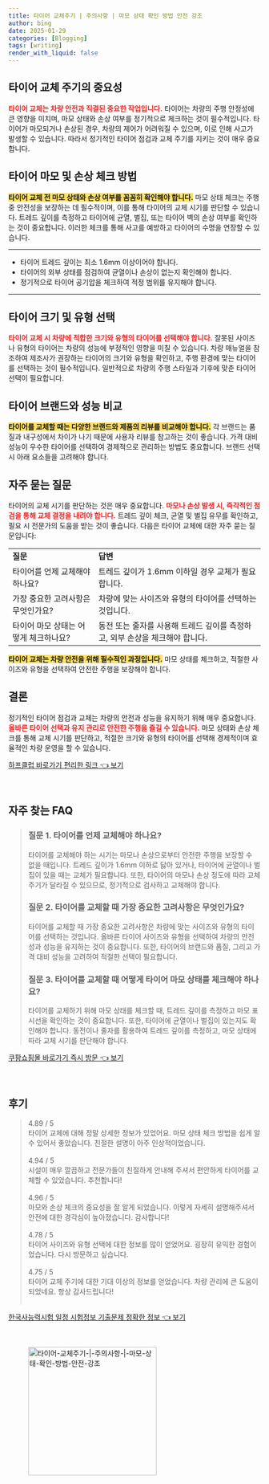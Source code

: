 ```yaml
---
title: 타이어 교체주기 | 주의사항 | 마모 상태 확인 방법 안전 강조
author: bing
date: 2025-01-29
categories: [Blogging]
tags: [writing]
render_with_liquid: false
---
```



<h2 id='타이어_교체_주기'>타이어 교체 주기의 중요성</h2>

<p><b><span style="color: #ee2323;">타이어 교체는 차량 안전과 직결된 중요한 작업입니다.</span></b> 타이어는 차량의 주행 안정성에 큰 영향을 미치며, 마모 상태와 손상 여부를 정기적으로 체크하는 것이 필수적입니다. 타이어가 마모되거나 손상된 경우, 차량의 제어가 어려워질 수 있으며, 이로 인해 사고가 발생할 수 있습니다. 따라서 정기적인 타이어 점검과 교체 주기를 지키는 것이 매우 중요합니다.</p>

<h2 id='마모와_손상_체크'>타이어 마모 및 손상 체크 방법</h2>

<p><b><span style="background-color: #ffe066;">타이어 교체 전 마모 상태와 손상 여부를 꼼꼼히 확인해야 합니다.</span></b> 마모 상태 체크는 주행 중 안전성을 보장하는 데 필수적이며, 이를 통해 타이어의 교체 시기를 판단할 수 있습니다. 트레드 깊이를 측정하고 타이어에 균열, 벌집, 또는 타이어 벽의 손상 여부를 확인하는 것이 중요합니다. 이러한 체크를 통해 사고를 예방하고 타이어의 수명을 연장할 수 있습니다.</p>

<hr />

<ul>
    <li>타이어 트레드 깊이는 최소 1.6mm 이상이어야 합니다.</li>
    <li>타이어의 외부 상태를 점검하여 균열이나 손상이 없는지 확인해야 합니다.</li>
    <li>정기적으로 타이어 공기압을 체크하여 적정 범위를 유지해야 합니다.</li>
</ul>

<hr />

<h2 id='타이어_크기_유형'>타이어 크기 및 유형 선택</h2>

<p><b><span style="color: #ee2323;">타이어 교체 시 차량에 적합한 크기와 유형의 타이어를 선택해야 합니다.</span></b> 잘못된 사이즈나 유형의 타이어는 차량의 성능에 부정적인 영향을 미칠 수 있습니다. 차량 매뉴얼을 참조하여 제조사가 권장하는 타이어의 크기와 유형을 확인하고, 주행 환경에 맞는 타이어를 선택하는 것이 필수적입니다. 일반적으로 차량의 주행 스타일과 기후에 맞춘 타이어 선택이 필요합니다.</p>

<h2 id='타이어_브랜드_비교'>타이어 브랜드와 성능 비교</h2>

<p><b><span style="background-color: #ffe066;">타이어를 교체할 때는 다양한 브랜드와 제품의 리뷰를 비교해야 합니다.</span></b> 각 브랜드는 품질과 내구성에서 차이가 나기 때문에 사용자 리뷰를 참고하는 것이 좋습니다. 가격 대비 성능이 우수한 타이어를 선택하여 경제적으로 관리하는 방법도 중요합니다. 브랜드 선택 시 아래 요소들을 고려해야 합니다.</p>

<h2 id='자주_묻는_질문'>자주 묻는 질문</h2>

<p>타이어의 교체 시기를 판단하는 것은 매우 중요합니다. <b><span style="color: #ee2323;">마모나 손상 발생 시, 즉각적인 점검을 통해 교체 결정을 내려야 합니다.</span></b> 트레드 깊이 체크, 균열 및 벌집 유무를 확인하고, 필요 시 전문가의 도움을 받는 것이 좋습니다. 다음은 타이어 교체에 대한 자주 묻는 질문입니다:</p>

<table>
    <tr>
        <td><b>질문</b></td>
        <td><b>답변</b></td>
    </tr>
    <tr>
        <td>타이어를 언제 교체해야 하나요?</td>
        <td>트레드 깊이가 1.6mm 이하일 경우 교체가 필요합니다.</td>
    </tr>
    <tr>
        <td>가장 중요한 고려사항은 무엇인가요?</td>
        <td>차량에 맞는 사이즈와 유형의 타이어를 선택하는 것입니다.</td>
    </tr>
    <tr>
        <td>타이어 마모 상태는 어떻게 체크하나요?</td>
        <td>동전 또는 줄자를 사용해 트레드 깊이를 측정하고, 외부 손상을 체크해야 합니다.</td>
    </tr>
</table>

<p><b><span style="background-color: #ffe066;">타이어 교체는 차량 안전을 위해 필수적인 과정입니다.</span></b> 마모 상태를 체크하고, 적절한 사이즈와 유형을 선택하여 안전한 주행을 보장해야 합니다.</p>

<h2 id='결론'>결론</h2>

<p>정기적인 타이어 점검과 교체는 차량의 안전과 성능을 유지하기 위해 매우 중요합니다. <b><span style="color: #ee2323;">올바른 타이어 선택과 유지 관리로 안전한 주행을 즐길 수 있습니다.</span></b> 마모 상태와 손상 체크를 통해 교체 시기를 판단하고, 적절한 크기와 유형의 타이어를 선택해 경제적이며 효율적인 차량 운영을 할 수 있습니다.</p>


<p><a class="click-button" title="하프클럽 바로가기 편리한 링크" href="https://greenforu.github.io/posts/%ED%95%98%ED%94%84%ED%81%B4%EB%9F%BD-%EB%B0%94%EB%A1%9C%EA%B0%80%EA%B8%B0-%ED%8E%B8%EB%A6%AC%ED%95%9C-%EB%A7%81%ED%81%AC/" rel="dofollow">하프클럽 바로가기 편리한 링크 👈 보기</a></p><br>
<h2 id='자주_찾는_FAQ'>자주 찾는 FAQ</h2>
<div itemscope="" itemtype="https://schema.org/FAQPage"> 
<blockquote> 
<div itemscope="" itemprop="mainEntity" itemtype="https://schema.org/Question"> 
<h3 itemprop="name">질문 1. 타이어를 언제 교체해야 하나요?</h3> 
<div itemscope="" itemprop="acceptedAnswer" itemtype="https://schema.org/Answer"> 
<span itemprop="text"> 
<p>타이어를 교체해야 하는 시기는 마모나 손상으로부터 안전한 주행을 보장할 수 없을 때입니다. 트레드 깊이가 1.6mm 이하로 닳아 있거나, 타이어에 균열이나 벌집이 있을 때는 교체가 필요합니다. 또한, 타이어의 마모나 손상 정도에 따라 교체 주기가 달라질 수 있으므로, 정기적으로 검사하고 교체해야 합니다.</p> 
</span> 
</div> 
</div> 

<div itemscope="" itemprop="mainEntity" itemtype="https://schema.org/Question"> 
<h3 itemprop="name">질문 2. 타이어를 교체할 때 가장 중요한 고려사항은 무엇인가요?</h3> 
<div itemscope="" itemprop="acceptedAnswer" itemtype="https://schema.org/Answer"> 
<span itemprop="text"> 
<p>타이어를 교체할 때 가장 중요한 고려사항은 차량에 맞는 사이즈와 유형의 타이어를 선택하는 것입니다. 올바른 타이어 사이즈와 유형을 선택하여 차량의 안전성과 성능을 유지하는 것이 중요합니다. 또한, 타이어의 브랜드와 품질, 그리고 가격 대비 성능을 고려하여 적절한 선택이 필요합니다.</p> 
</span> 
</div> 
</div> 

<div itemscope="" itemprop="mainEntity" itemtype="https://schema.org/Question"> 
<h3 itemprop="name">질문 3. 타이어를 교체할 때 어떻게 타이어 마모 상태를 체크해야 하나요?</h3> 
<div itemscope="" itemprop="acceptedAnswer" itemtype="https://schema.org/Answer"> 
<span itemprop="text"> 
<p>타이어를 교체하기 위해 마모 상태를 체크할 때, 트레드 깊이를 측정하고 마모 표시선을 확인하는 것이 중요합니다. 또한, 타이어에 균열이나 벌집이 있는지도 확인해야 합니다. 동전이나 줄자를 활용하여 트레드 깊이를 측정하고, 마모 상태에 따라 교체 시기를 판단해야 합니다.</p> 
</span> 
</div> 
</div> 
</blockquote> 
</div>
<p><a class="click-button" title="쿠팡쇼핑몰 바로가기 즉시 방문" href="https://greenforu.github.io/posts/%EC%BF%A0%ED%8C%A1%EC%87%BC%ED%95%91%EB%AA%B0-%EB%B0%94%EB%A1%9C%EA%B0%80%EA%B8%B0-%EC%A6%89%EC%8B%9C-%EB%B0%A9%EB%AC%B8/" rel="dofollow">쿠팡쇼핑몰 바로가기 즉시 방문 👈 보기</a></p><br>
<h2 id='후기'>후기</h2>
<div itemscope itemtype="https://schema.org/Product">
  <blockquote>
  <div itemprop="review" itemscope itemtype="https://schema.org/Review">
      <div itemprop="reviewRating" itemscope itemtype="https://schema.org/Rating"> <span itemprop="ratingValue">4.89</span> / <span itemprop="bestRating">5</span> </div>
      <span itemprop="reviewBody">타이어 교체에 대해 정말 상세한 정보가 있었어요. 마모 상태 체크 방법을 쉽게 알 수 있어서 좋았습니다. 친절한 설명이 아주 인상적이었습니다.</span>
  </div>
  <br>
  <div itemprop="review" itemscope itemtype="https://schema.org/Review">
      <div itemprop="reviewRating" itemscope itemtype="https://schema.org/Rating"> <span itemprop="ratingValue">4.94</span> / <span itemprop="bestRating">5</span> </div>
      <span itemprop="reviewBody">시설이 매우 깔끔하고 전문가들이 친절하게 안내해 주셔서 편안하게 타이어를 교체할 수 있었습니다. 추천합니다!</span>
  </div>
  <br>
  <div itemprop="review" itemscope itemtype="https://schema.org/Review">
      <div itemprop="reviewRating" itemscope itemtype="https://schema.org/Rating"> <span itemprop="ratingValue">4.96</span> / <span itemprop="bestRating">5</span> </div>
      <span itemprop="reviewBody">마모와 손상 체크의 중요성을 잘 알게 되었습니다. 이렇게 자세히 설명해주셔서 안전에 대한 경각심이 높아졌습니다. 감사합니다!</span>
  </div>
  <br>
  <div itemprop="review" itemscope itemtype="https://schema.org/Review">
      <div itemprop="reviewRating" itemscope itemtype="https://schema.org/Rating"> <span itemprop="ratingValue">4.78</span> / <span itemprop="bestRating">5</span> </div>
      <span itemprop="reviewBody">타이어 사이즈와 유형 선택에 대한 정보를 많이 얻었어요. 굉장히 유익한 경험이었습니다. 다시 방문하고 싶습니다.</span>
  </div>
  <br>
  <div itemprop="review" itemscope itemtype="https://schema.org/Review">
      <div itemprop="reviewRating" itemscope itemtype="https://schema.org/Rating"> <span itemprop="ratingValue">4.75</span> / <span itemprop="bestRating">5</span> </div>
      <span itemprop="reviewBody">타이어 교체 주기에 대한 기대 이상의 정보를 얻었습니다. 차량 관리에 큰 도움이 되었네요. 항상 감사드립니다!</span>
  </div>
  <br>
  </blockquote>
</div>
<p><a class="click-button" title="한국사능력시험 일정 시험정보 기출문제 정확한 정보" href="https://greenforu.github.io/posts/%ED%95%9C%EA%B5%AD%EC%82%AC%EB%8A%A5%EB%A0%A5%EC%8B%9C%ED%97%98-%EC%9D%BC%EC%A0%95-%EC%8B%9C%ED%97%98%EC%A0%95%EB%B3%B4-%EA%B8%B0%EC%B6%9C%EB%AC%B8%EC%A0%9C-%EC%A0%95%ED%99%95%ED%95%9C-%EC%A0%95%EB%B3%B4/" rel="dofollow">한국사능력시험 일정 시험정보 기출문제 정확한 정보 👈 보기</a></p><br>
<figure class="image"><img src="https://greenforu.github.io/assets/img/thumbnail/타이어-교체주기-|-주의사항-|-마모-상태-확인-방법-안전-강조.webp" alt="타이어-교체주기-|-주의사항-|-마모-상태-확인-방법-안전-강조" width="256" height="256"></figure>